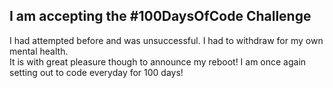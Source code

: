 ## I am accepting the #100DaysOfCode Challenge 

I had attempted before and was unsuccessful. I had to withdraw for my own mental health. <br> It is with great pleasure though to announce my reboot! I am once again setting out to code everyday for 100 days!